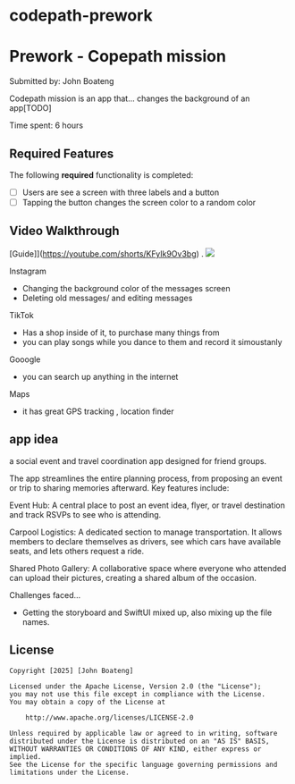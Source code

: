 # codepath-prework
# Prework - Copepath mission

Submitted by: John Boateng

Codepath mission is an app that... changes the background of an app[TODO] 

Time spent: 6 hours

## Required Features

The following **required** functionality is completed:

- [ ] Users are see a screen with three labels and a button
- [ ] Tapping the button changes the screen color to a random color
 
## Video Walkthrough


[Guide]](https://youtube.com/shorts/KFyIk9Ov3bg) .
![](https://media0.giphy.com/media/v1.Y2lkPTc5MGI3NjExaXVmM2VpN3h5YzY1NHM4bDYzdHFhcmhtZ2hzb3FvdjkxYWdtbGpxdSZlcD12MV9pbnRlcm5hbF9naWZfYnlfaWQmY3Q9Zw/lWIgdfjYWOYaz5GyK2/giphy.gif)

Instagram
- Changing the background color of the messages screen
- Deleting old messages/ and editing messages

TikTok
- Has a shop inside of it, to purchase many things from
- you can play songs while you dance to them and record it simoustanly

Gooogle 
- you can search up anything in the internet

Maps 
- it has great GPS tracking , location finder

## app idea
a social event and travel coordination app designed for friend groups.

The app streamlines the entire planning process, from proposing an event or trip to sharing memories afterward. Key features include:

Event Hub: A central place to post an event idea, flyer, or travel destination and track RSVPs to see who is attending.

Carpool Logistics: A dedicated section to manage transportation. It allows members to declare themselves as drivers, see which cars have available seats, and lets others request a ride.

Shared Photo Gallery: A collaborative space where everyone who attended can upload their pictures, creating a shared album of the occasion.


Challenges faced... 
- Getting the storyboard and SwiftUI mixed up, also mixing up the file names.

## License

    Copyright [2025] [John Boateng]

    Licensed under the Apache License, Version 2.0 (the "License");
    you may not use this file except in compliance with the License.
    You may obtain a copy of the License at

        http://www.apache.org/licenses/LICENSE-2.0

    Unless required by applicable law or agreed to in writing, software
    distributed under the License is distributed on an "AS IS" BASIS,
    WITHOUT WARRANTIES OR CONDITIONS OF ANY KIND, either express or implied.
    See the License for the specific language governing permissions and
    limitations under the License.
